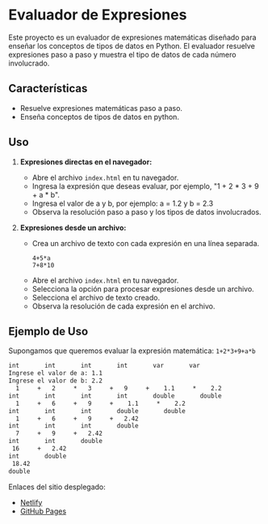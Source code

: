 # Evaluador de Expresiones

Este proyecto es un evaluador de expresiones matemáticas diseñado para enseñar los conceptos de tipos de datos en Python. El evaluador resuelve expresiones paso a paso y muestra el tipo de datos de cada número involucrado.

## Características

- Resuelve expresiones matemáticas paso a paso.
- Enseña conceptos de tipos de datos en python.

## Uso

1. **Expresiones directas en el navegador:**

   - Abre el archivo `index.html` en tu navegador.
   - Ingresa la expresión que deseas evaluar, por ejemplo, "1 + 2 * 3 + 9 + a * b".
   - Ingresa el valor de a y b, por ejemplo: a = 1.2 y b = 2.3
   - Observa la resolución paso a paso y los tipos de datos involucrados.

2. **Expresiones desde un archivo:**

   - Crea un archivo de texto con cada expresión en una línea separada.
     ```
     4+5*a
     7+8*10
     ```
   - Abre el archivo `index.html` en tu navegador.
   - Selecciona la opción para procesar expresiones desde un archivo.
   - Selecciona el archivo de texto creado.
   - Observa la resolución de cada expresión en el archivo.

## Ejemplo de Uso

Supongamos que queremos evaluar la expresión matemática: `1+2*3+9+a*b`
```  1     +   2     *   3     +   9     +   a     *   b
int       int       int       int       var       var
Ingrese el valor de a: 1.1
Ingrese el valor de b: 2.2
  1     +   2     *   3     +   9     +    1.1     *    2.2
int       int       int       int       double       double
  1     +   6     +   9     +    1.1     *    2.2
int       int       int       double       double
  1     +   6     +   9     +   2.42
int       int       int       double
  7     +   9     +   2.42
int       int       double
 16     +   2.42
int       double
 18.42
double
```

Enlaces del sitio desplegado:
- [Netlify](https://venerable-strudel-719646.netlify.app/)
- [GitHub Pages](https://darwing-21.github.io/Evaluador-Expresiones/)

